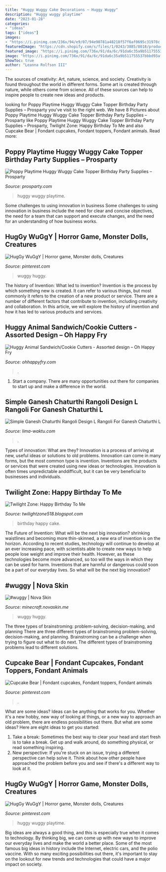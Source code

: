 ```yaml
---
title: "Huggy Wuggy Cake Decorations ~ Huggy Wuggy"
description: "Huggy wuggy playtime"
date: "2023-01-28"
categories:
- "ideas"
tags: ["ideas"]
images:
- "https://i.pinimg.com/236x/94/e9/07/94e90781a48218f57f6af0695c31978c.jpg?nii=t"
featuredImage: "https://cdn.shopify.com/s/files/1/0243/3885/8018/products/PoppyPlaytimeHuggyWuggyCakeTopperBirthdayPartySupplies_2_grande.jpg?v=1636966616"
featured_image: "https://i.pinimg.com/736x/91/da/6c/91da6c35a9b511755537bbbd93af8ef7--teddy-bear-cupcakes-cupcake-blog.jpg"
image: "https://i.pinimg.com/736x/91/da/6c/91da6c35a9b511755537bbbd93af8ef7--teddy-bear-cupcakes-cupcake-blog.jpg"
ShowToc: true
author: "Leanna Rolfson III"
---
```



The sources of creativity: Art, nature, science, and society.
Creativity is found throughout the world in different forms. Some art is created through nature, while others come from science. All of these sources can help to inspire people to create new ideas and products.

	

		
looking for Poppy Playtime Huggy Wuggy Cake Topper Birthday Party Supplies – Prosparty you've visit to the right web. We have 8 Pictures about Poppy Playtime Huggy Wuggy Cake Topper Birthday Party Supplies – Prosparty like Poppy Playtime Huggy Wuggy Cake Topper Birthday Party Supplies – Prosparty, Twilight Zone: Happy Birthday To Me and also Cupcake Bear | Fondant cupcakes, Fondant toppers, Fondant animals. Read more:
		
    
## Poppy Playtime Huggy Wuggy Cake Topper Birthday Party Supplies – Prosparty

<img loading=lazy src="https://cdn.shopify.com/s/files/1/0243/3885/8018/products/PoppyPlaytimeHuggyWuggyCakeTopperBirthdayPartySupplies_2_grande.jpg?v=1636966616" onerror="this.onerror=null;this.src='https://tse3.mm.bing.net/th?id=OIP.b9ZLgzF-wmiwsmu1qwE4PAHaHa&amp;pid=15.1';" alt="Poppy Playtime Huggy Wuggy Cake Topper Birthday Party Supplies – Prosparty">

_Source: prosparty.com_

>huggy wuggy playtime. 

	

Some challenges to using innovation in business
Some challenges to using innovation in business include the need for clear and concise objectives, the need for a team that can support and execute changes, and the need for an understanding of how business works.

    
## HugGy WuGgY | Horror Game, Monster Dolls, Creatures

<img loading=lazy src="https://i.pinimg.com/236x/94/e9/07/94e90781a48218f57f6af0695c31978c.jpg?nii=t" onerror="this.onerror=null;this.src='https://tse4.mm.bing.net/th?id=OIP.Kc0mTxFRUabKl-XZH2X_JAAAAA&amp;pid=15.1';" alt="HugGy WuGgY | Horror game, Monster dolls, Creatures">

_Source: pinterest.com_

>wuggy huggy. 

	

The history of Invention: What led to invention?
Invention is the process by which something new is created. It can refer to various things, but most commonly it refers to the creation of a new product or service. There are a number of different factors that contribute to invention, including creativity and collaboration. In this article, we will explore the history of invention and how it has led to various products and services.

    
## Huggy Animal Sandwich/Cookie Cutters - Assorted Design – Oh Happy Fry

<img loading=lazy src="https://cdn.shopify.com/s/files/1/0396/4789/products/DSCF5624_1024x1024.jpg?v=1624968896" onerror="this.onerror=null;this.src='https://tse2.mm.bing.net/th?id=OIP.Lmqn-11MbeJvUDIIETxGVwHaHa&amp;pid=15.1';" alt="Huggy Animal Sandwich/Cookie Cutters - Assorted design – Oh Happy Fry">

_Source: ohhappyfry.com_

>. 

	

1. Start a company. There are many opportunities out there for companies to start up and make a difference in the world. 

    
## Simple Ganesh Chaturthi Rangoli Design L Rangoli For Ganesh Chaturthi L

<img loading=lazy src="https://i0.wp.com/images.assettype.com/freepressjournal%2Fimport%2F2018%2F09%2Frangoli-design-ganpati-4.jpg?resize=650,400" onerror="this.onerror=null;this.src='https://tse2.mm.bing.net/th?id=OIP.chXzOm80UhyPJcm0qnumwAHaEj&amp;pid=15.1';" alt="Simple Ganesh Chaturthi Rangoli Design L Rangoli For Ganesh Chaturthi L">

_Source: lima-waktu.com_

>. 

	

Types of innovation: What are they?
Innovation is a process of arriving at new, useful ideas or solutions to old problems. Innovation can come in many forms, but the most common type is invention. Inventions are the products or services that were created using new ideas or technologies. Innovation is often times unpredictable anddifficult, but it can be very beneficial to businesses and individuals.

    
## Twilight Zone: Happy Birthday To Me

<img loading=lazy src="http://2.bp.blogspot.com/-3H4j2ohHIJ0/UBIiDLNst5I/AAAAAAAADqY/dKLgwtYIsEI/w1200-h630-p-k-no-nu/Cake.jpg" onerror="this.onerror=null;this.src='https://tse2.mm.bing.net/th?id=OIP.sspYDvJAMPE4CDtr9Kb1wAHaD5&amp;pid=15.1';" alt="Twilight Zone: Happy Birthday To Me">

_Source: twilightzone518.blogspot.com_

>birthday happy cake. 

	

The Future of Invention: What will be the next big innovation?
shrinking waistlines and becoming more thin-skinned, a new era of invention is on the horizon. According to recent studies, technology will continue to develop at an ever increasing pace, with scientists able to create new ways to help people lose weight and improve their health. 
However, as these technologies become more advanced, so too will the ways in which they can be used for harm. Inventions that are harmful or dangerous could soon be a part of our everyday lives. So what will be the next big innovation?

    
## #wuggy | Nova Skin

<img loading=lazy src="https://lh3.googleusercontent.com/TzJ4gEfA5dpF6UehqjJm0rjrUqHt2CQWX4L_Ng3XK4eEmkRKQejfXCbSbe1tseiSWlut7Npr42SgNLq4yiw7fvqdgy6CFKqnHf4=s400" onerror="this.onerror=null;this.src='https://tse3.mm.bing.net/th?id=OIP.dz9ZvipcKvxIrW6TG_pUvgAAAA&amp;pid=15.1';" alt="#wuggy | Nova Skin">

_Source: minecraft.novaskin.me_

>wuggy huggy. 

	

The three types of brainstroming: problem-solving, decision-making, and planning
There are three different types of brainstroming problem-solving, decision-making, and planning. Brainstroming can be a challenge when trying to figure out what to do next. The different types of brainstroming problems lead to different solutions.

    
## Cupcake Bear | Fondant Cupcakes, Fondant Toppers, Fondant Animals

<img loading=lazy src="https://i.pinimg.com/736x/91/da/6c/91da6c35a9b511755537bbbd93af8ef7--teddy-bear-cupcakes-cupcake-blog.jpg" onerror="this.onerror=null;this.src='https://tse3.mm.bing.net/th?id=OIP.GQm9CM290Y06mUOh2jJ4EwAAAA&amp;pid=15.1';" alt="Cupcake Bear | Fondant cupcakes, Fondant toppers, Fondant animals">

_Source: pinterest.com_

>. 

	

What are some ideas?
Ideas can be anything that works for you. Whether it's a new hobby, new way of looking at things, or a new way to approach an old problem, there are endless possibilities out there. But what are some ideas? Here are eight ideas to get you started: 
1. Take a break: Sometimes the best way to clear your head and start fresh is to take a break. Get up and walk around, do something physical, or read something inspiring. 
2. New perspective: If you're stuck on an issue, trying a different perspective can help solve it. Think about how other people have approached the problem before you and see if there's a different way to look at it. 

    
## HugGy WuGgY | Horror Game, Monster Dolls, Creatures

<img loading=lazy src="https://i.pinimg.com/236x/2d/d1/1e/2dd11e54dab9963787a59d5e86b5c143.jpg?nii=t" onerror="this.onerror=null;this.src='https://tse1.mm.bing.net/th?id=OIP.rGeFaQisqmh1BxMl_Wlr3gAAAA&amp;pid=15.1';" alt="HugGy WuGgY | Horror game, Monster dolls, Creatures">

_Source: pinterest.com_

>huggy wuggy playtime. 

	

Big ideas are always a good thing, and this is especially true when it comes to technology. By thinking big, we can come up with new ways to improve our everyday lives and make the world a better place. Some of the most famous big ideas in history include the Internet, electric cars, and the polio vaccine. With so many exciting possibilities out there, it's important to stay on the lookout for new trends and technologies that could have a major impact on society.

